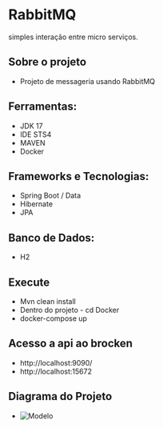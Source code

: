 # RabbitMQ
simples interação entre micro serviços.

## Sobre o projeto
- Projeto de messageria usando RabbitMQ

## Ferramentas:
- JDK 17
- IDE STS4 
- MAVEN
- Docker
## Frameworks e Tecnologias:
- Spring Boot / Data
- Hibernate
- JPA

## Banco de Dados:
- H2

## Execute
- Mvn clean install
- Dentro do projeto - cd Docker
- docker-compose up

## Acesso a api ao brocken
- http://localhost:9090/
- http://localhost:15672

## Diagrama do Projeto
- ![Modelo](https://github.com/Ernilson/Messageiro/assets/30840118/952b3256-4ad1-4990-8453-8e6836bb75af)
